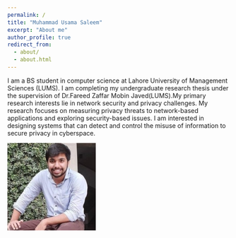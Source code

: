 ```yaml
---
permalink: /
title: "Muhammad Usama Saleem"
excerpt: "About me"
author_profile: true
redirect_from: 
  - about/
  - about.html
---
```


I am a BS student in computer science at Lahore University of Management Sciences (LUMS). I am completing my undergraduate research thesis under the supervision of Dr.Fareed Zaffar Mobin Javed(LUMS).My primary research interests lie in network security and privacy challenges. My research focuses on measuring privacy threats to network-based applications and exploring security-based issues. I am interested in designing systems that can detect and control the misuse of information to secure privacy in cyberspace. 

<img src="/images/bhalerao.jpg" width="200">
